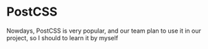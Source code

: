 # PostCSS
Nowdays, PostCSS is very popular, and our team plan to use it in our project, so I should to learn it by myself
